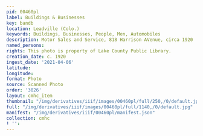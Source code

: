 ```yaml
---
pid: 00460pl
label: Buildings & Businesses
key: bandb
location: Leadville (Colo.)
keywords: Buildings, Businesses, People, Men, Automobiles
description: Motor Sales and Service, 818 Harrison AVenue, circa 1920
named_persons: 
rights: This photo is property of Lake County Public Library.
creation_date: c. 1920
ingest_date: '2021-04-06'
latitude: 
longitude: 
format: Photo
source: Scanned Photo
order: '3026'
layout: cmhc_item
thumbnail: "/img/derivatives/iiif/images/00460pl/full/250,/0/default.jpg"
full: "/img/derivatives/iiif/images/00460pl/full/1140,/0/default.jpg"
manifest: "/img/derivatives/iiif/00460pl/manifest.json"
collection: cmhc
! '': 
---
```

